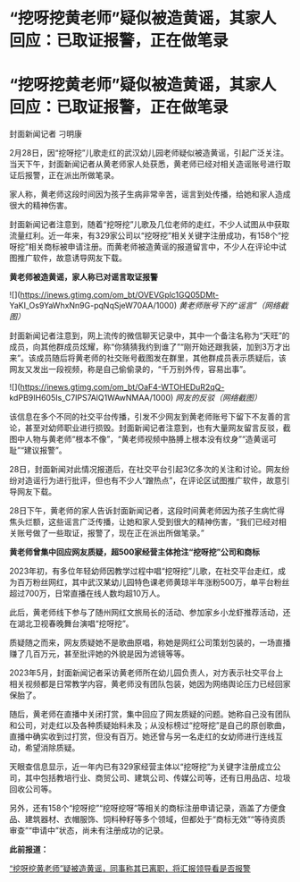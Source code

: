 # “挖呀挖黄老师”疑似被造黄谣，其家人回应：已取证报警，正在做笔录

# “挖呀挖黄老师”疑似被造黄谣，其家人回应：已取证报警，正在做笔录

封面新闻记者 刁明康

2月28日，因“挖呀挖”儿歌走红的武汉幼儿园老师疑似被造黄谣，引起广泛关注。当天下午，封面新闻记者从黄老师家人处获悉，黄老师已经对相关造谣账号进行取证后报警，正在派出所做笔录。

家人称，黄老师这段时间因为孩子生病非常辛苦，谣言到处传播，给她和家人造成很大的精神伤害。

封面新闻记者注意到，随着“挖呀挖”儿歌及几位老师的走红，不少人试图从中获取流量红利。近一年来，有329家公司以“挖呀挖”相关关键字注册成功，有158个“挖呀挖”相关商标被申请注册。而黄老师被造黄谣的报道留言中，不少人在评论中试图推广软件，故意诱导网友下载。

**黄老师被造黄谣，家人称已对谣言取证报警**

![](https://inews.gtimg.com/om_bt/OVEVGplc1GQ05DMt-
YaKI_Os9YaWhxNn9G-pqNqSjeW70AA/1000) _黄老师账号下的“谣言”（网络截图）_

封面新闻记者注意到，网上流传的微信聊天记录中，其中一个备注名称为“天旺”的成员，向其他群成员炫耀，称“你猜猜我约到谁了”“刚开始还跟我装，加到3万才出来”。该成员随后将黄老师的社交账号截图发在群里，其他群成员表示质疑后，该网友又发出一段视频，称是自己偷偷录的，“千万别外传，容易出事”。

![](https://inews.gtimg.com/om_bt/OaF4-WTOHEDuR2qQ-
kdPB9IH605Is_C7IPS7AlQ1WAwNMAA/1000) _网友的反驳（网络截图）_

该信息在多个不同的社交平台传播，引发不少网友到黄老师账号下留下不友善的言论，甚至对幼师职业进行损毁。封面新闻记者注意到，也有大量网友留言反驳，截图中人物与黄老师“根本不像”，“黄老师视频中胳膊上根本没有纹身”“造黄谣可耻”“建议报警”。

28日，封面新闻对此情况报道后，在社交平台引起3亿多次的关注和讨论。网友纷纷对造谣行为进行批评，但也有不少人“蹭热点”，在评论区试图推广软件，故意引导网友下载。

28日下午，黄老师的家人告诉封面新闻记者，这段时间黄老师因为孩子生病忙得焦头烂额，这些谣言广泛传播，让她和家人受到很大的精神伤害，“我们已经对相关账号做了一些取证，报警了，现在正在派出所做笔录。”

**黄老师曾集中回应网友质疑，超500家经营主体抢注“挖呀挖”公司和商标**

2023年初，有多位年轻幼师因教学过程中唱“挖呀挖”儿歌，在社交平台走红，成为百万粉丝网红，其中武汉某幼儿园特色课老师黄琼半年涨粉500万，单平台粉丝超过700万，日常直播在线人数均超10万人。

此后，黄老师线下参与了随州网红文旅局长的活动、参加家乡小龙虾推荐活动，还在湖北卫视春晚舞台演唱“挖呀挖”。

质疑随之而来，网友质疑她不是歌曲原唱，称她是网红公司策划包装的，一场直播赚了几百万元，甚至批评她的外貌是因为滤镜等等。

2023年5月，封面新闻记者采访黄老师所在幼儿园负责人，对方表示社交平台上相关视频都是日常教学内容，黄老师没有团队包装，她因为网络舆论压力已经回家保胎了。

随后，黄老师在直播中关闭打赏，集中回应了网友质疑的问题。她称自己没有团队和公司，对走红以及各种质疑始料未及；从没标榜过“挖呀挖”是自己的原创歌曲，直播中确实收到过打赏，但没有百万。她还曾与另一名走红的女幼师进行连线互动，希望消除质疑。

天眼查信息显示，近一年内已有329家经营主体以“挖呀挖”为关键字注册成立公司，其中包括教培行业、商贸公司、建筑公司、传媒公司等，还有日用品店、垃圾回收公司等。

另外，还有158个“挖呀挖”“挖呀挖呀”等相关的商标注册申请记录，涵盖了方便食品、建筑器材、衣帽服饰、饲料种籽等多个领域，但都处于“商标无效”“等待资质审查”“申请中”状态，尚未有注册成功的记录。

**此前报道：**

[“挖呀挖黄老师”疑被造黄谣，同事称其已离职，将汇报领导看是否报警
](https://news.qq.com/rain/a/20240227A08X7R00)

